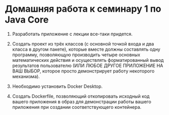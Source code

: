 # Домашняя работа к семинару 1 по Java Core

1. Разработать приложение с лекции все-таки придется.
2. Создать проект из трёх классов (с основной точкой входа и два класса в другом пакете), которые вместе должны
   составлять одну программу, позволяющую производить четыре основных математических действия и осуществлять
   форматированный вывод результатов пользователю (ИЛИ ЛЮБОЕ ДРУГОЕ ПРИЛОЖЕНИЕ НА ВАШ ВЫБОР, которое просто
   демонстрирует работу некоторого механизма).

3. Необходимо установить Docker Desktop.
4. Создать Dockerfile, позволяющий откопировать исходный код вашего приложения в образ для демонстрации работы вашего
  приложения при создании соответствующего контейнера.